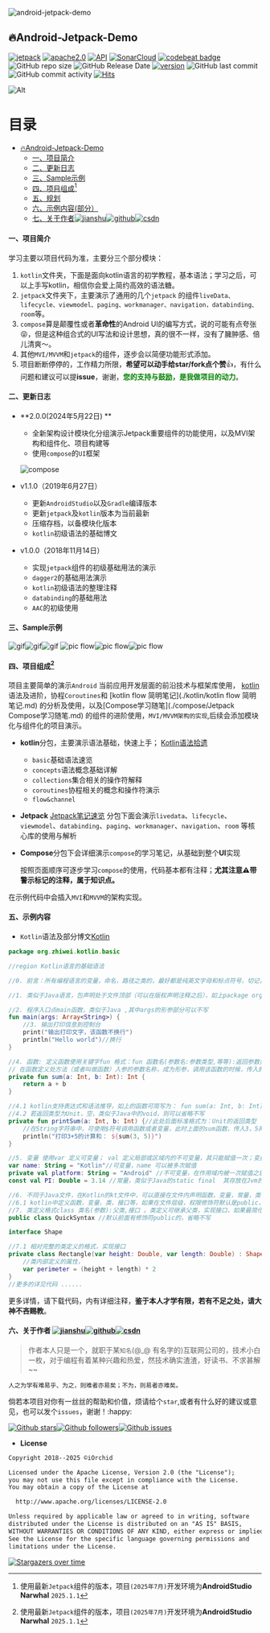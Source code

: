 ![android-jetpack-demo](https://developer.android.google.cn/images/hero-illustrations/android-jetpack-hero.svg)

## 🔥Android-Jetpack-Demo

[![jetpack](https://img.shields.io/badge/iOrchid-Jetpack-brightgreen.svg)](https://developer.android.com/jetpack/) [![apache2.0](https://img.shields.io/badge/license-apache2.0-brightgreen.svg)](./LICENSE)
[![API](https://img.shields.io/badge/API-24%2B-brightgreen.svg?style=flat)](https://android-arsenal.com/api?level=24) [![SonarCloud](https://sonarcloud.io/api/project_badges/measure?project=iOrchid_android-jetpack-demo&metric=alert_status)](https://sonarcloud.io/dashboard?id=iOrchid_android-jetpack-demo) [![codebeat badge](https://codebeat.co/badges/cf8fdfb4-2716-4494-9a72-b1727a8d5805)](https://codebeat.co/projects/github-com-iOrchid-android-jetpack-demo-master) ![GitHub repo size](https://img.shields.io/github/repo-size/iOrchid/android-jetpack-demo.svg?style=flat-square) ![GitHub Release Date](https://img.shields.io/github/release-date/iOrchid/android-jetpack-demo.svg?color=orange&style=flat-square) [![version](https://img.shields.io/github/release/iOrchid/android-jetpack-demo.svg)](https://github.com/iOrchid/android-jetpack-demo/releases) ![GitHub last commit](https://img.shields.io/github/last-commit/iOrchid/android-jetpack-demo.svg?style=flat-square) ![GitHub commit activity](https://img.shields.io/github/commit-activity/m/iOrchid/android-jetpack-demo.svg?style=flat-square) [![Hits](https://hits.seeyoufarm.com/api/count/incr/badge.svg?url=https%3A%2F%2Fgithub.com%2FiOrchid%2Fandroid-jetpack-demo&count_bg=%2379C83D&title_bg=%23555555&icon=&icon_color=%23E7E7E7&title=hits&edge_flat=false)](https://hits.seeyoufarm.com)

![Alt](https://repobeats.axiom.co/api/embed/c5eaf3c2f1e3cdb7a5545393195f6b26014cd91d.svg "Repobeats analytics image")


目录
=================

* [<g-emoji class="g-emoji" alias="fire" fallback-src="https://github.githubassets.com/images/icons/emoji/unicode/1f525.png">🔥</g-emoji>Android-Jetpack-Demo]()
  * [一、项目简介]()
  * [二、更新日志]()
  * [三、Sample示例]()
  * [四、项目组成[^1]]()
  * [五、规划]()
  * [六、示例内容(部分）]()
  * [七、关于作者]()[![jianshu](./docs/images/jianshu.svg)](https://www.jianshu.com/u/72294e6848c0)[![github](./docs/images/github.svg)](https://github.com/iOrchid)[![csdn](./docs/images/csdn.svg)](https://blog.csdn.net/zhiwei9001)

####  一、项目简介

学习主要以项目代码为准，主要分三个部分模块：

1. `kotlin`文件夹，下面是面向kotlin语言的初学教程，基本语法；学习之后，可以上手写kotlin，相信你会爱上简约高效的语法糖。
2. `jetpack`文件夹下，主要演示了通用的几个`jetpack`
   的组件`liveData、lifecycle、viewmodel、paging、workmanager、navigation，databinding、room`等。
3. `compose`算是颠覆性或者**革命性**的Android
   UI的编写方式，说的可能有点夸张😝，但是这种组合式的UI写法和设计思想，真的很不一样，没有了臃肿感、倍儿清爽～。
4. 其他`MVI/MVVM`和`jetpack`的组件，逐步会以简便功能形式添加。
5. 项目断断停停的，工作精力所限，**希望可以动手给star/fork点个赞**👍，有什么问题和建议可以提**issue**，谢谢，<font color="Green">**您的支持与鼓励，是我做项目的动力**</font>。

#### 二、更新日志

- **2.0.0(2024年5月22日) **
  
  - 全新架构设计模块化分组演示Jetpack重要组件的功能使用，以及MVI架构和组件化、项目构建等
  - 使用`compose`的`UI`框架

  ![compose](https://developer.android.google.cn/static/develop/ui/compose/images/compose-roadmap.png?hl=zh-cn)
  
- v1.1.0（2019年6月27日）
  - 更新`AndroidStudio`以及`Gradle`编译版本
  - 更新`jetpack`及`kotlin`版本为当前最新
  - 压缩存档，以备模块化版本
  - `kotlin`初级语法的基础博文
  
- v1.0.0（2018年11月14日）
  - 实现`jetpack`组件的初级基础用法的演示
  - `dagger2`的基础用法演示
  - `kotlin`初级语法的整理注释
  - `databinding`的基础用法
  - `AAC`的初级使用

#### 三、Sample示例

![gif](./docs/show/gif01.png)![gif](./docs/show/gif02.png)![gif](./docs/show/gif03.png)
![pic flow](./docs/show/gif04.png)![pic flow](./docs/show/gif05.png)![pic flow](./docs/show/gif06.png)

#### 四、项目组成[^1]

项目主要简单的演示`Android`
当前应用开发层面的前沿技术与框架库使用， [kotlin](./kotlin/Kotlin语法拾遗.md)
语法及进阶，协程`Coroutines`和 [kotlin flow 简明笔记](./kotlin/kotlin flow 简明笔记.md)
的分析及使用，以及[Compose学习随笔](./compose/Jetpack Compose学习随笔.md)
的组件的进阶使用，`MVI/MVVM架构的实现`,后续会添加模块化与组件化的项目演示。

- **kotlin**分包，主要演示语法基础，快速上手； [Kotlin语法拾遗](./kotlin/Kotlin语法拾遗.md)

  - `basic`基础语法速览
  - `concepts`语法概念基础详解
  - `collections`集合相关的操作符解释
  - `coroutines`协程相关的概念和操作符演示
  - `flow&channel`

- **Jetpack** [Jetpack笔记速览](./jetpack/jetpack笔记速览.md)
  分包下面会演示`livedata`、`lifecycle`、`viewmodel`、`databinding`、`paging`、`workmanager`、`navigation`、`room`
  等核心库的使用与解析

- **Compose**分包下会详细演示`compose`的学习笔记，从基础到整个**UI**实现

  按照页面顺序可逐步学习`compose`的使用，代码基本都有注释；**尤其注意⚠️带警示标记的注释，属于知识点。**


在示例代码中会插入`MVI`和`MVVM`的架构实现。

#### 五、示例内容

- `Kotlin`语法及部分博文[Kotlin](https://www.jianshu.com/p/bdbe2ab6e9b2)

```kotlin
package org.zhiwei.kotlin.basic

//region Kotlin语言的基础语法

//0. 前言：所有编程语言的变量，命名，路径之类的，最好都是纯英文字母和标点符号，切记，可避免日后编程输入的一些问题

//1. 类似于Java语言，包声明处于文件顶部（可以在版权声明注释之后），如上package org.zhiwei.kotlin.basic 的包名；一般用唯一域名倒置方式区分；

//2. 程序入口点main函数，类似于Java ,其中args的形参部分可以不写
fun main(args: Array<String>) {
    //3. 输出打印信息到控制台
    print("输出打印文字，该函数不换行")
    println("Hello world")//换行
}

//4. 函数: 定义函数使用关键字fun 格式：fun 函数名(参数名:参数类型,等等):返回参数类型{ .... return xxx } ;
// 在函数定义处方法（或者叫做函数）入参的参数名称，成为形参，调用该函数的时候，传入的参数具体，叫做实参。
private fun sum(a: Int, b: Int): Int {
    return a + b
}

//4.1 kotlin支持表达式和语法推导，如上的函数可简写为： fun sum(a: Int, b: Int) = a + b
//4.2 若返回类型为Unit，空，类似于Java中的void，则可以省略不写
private fun printSum(a: Int, b: Int) {//此处后面标准格式为：Unit的返回类型
    //在String字符串中，可使用$符号调用函数或者变量，此时上面的sum函数，传入3，5两个参数就是实参，函数定义的a，b叫做形参
    println("打印3+5的计算和： ${sum(3, 5)}")
}

//5. 变量 使用var 定义可变量； val 定义局部或区域内的不可变量，其只能赋值一次；变量的声明格式 var/val 变量名:变量类型 = 值 。可省略类型，如果能够自动推导的。或者可以延迟初始化。
var name: String = "Kotlin"//可变量，name 可以被多次赋值
private val platform: String = "Android" //不可变量，在作用域内被一次赋值之后，不可再改
const val PI: Double = 3.14 //常量，类似于Java的static final  其存放在Jvm的静态常量区，调用使用类名. 或者直接导入。

//6. 不同于Java文件，在Kotlin的kt文件中，可以直接在文件内声明函数，变量，常量，类等定义，而不是Java那种必须在某个类中定义。且一个kt文件可以定义多个public的类。
//6.1 kotlin中定义函数，变量，类，接口等，如果在文件层级，权限修饰符默认是public，则会省略不写。类与函数默认是final的。
//7. 类定义格式class 类名(参数):父类,接口 。类定义可继承父类，实现接口，如果最简化，则如下，class 类名 即可。
public class QuickSyntax //默认前面有修饰符public的，省略不写

interface Shape

//7.1 相对完整的类定义的格式，实现接口
private class Rectangle(var height: Double, var length: Double) : Shape {
    //类内部定义的属性，
    var perimeter = (height + length) * 2
}
//更多的详见代码 ......
```

更多详情，请下载代码，内有详细注释，**鉴于本人才学有限，若有不足之处，请大神不吝赐教**。

#### 六、关于作者 [![jianshu](./docs/images/jianshu.svg)](https://www.jianshu.com/u/72294e6848c0)[![github](./docs/images/github.svg)](https://github.com/iOrchid)[![csdn](./docs/images/csdn.svg)](https://blog.csdn.net/zhiwei9001)

> 作者本人只是一个，就职于某`知名`(@_@ 有名字的)互联网公司的，技术小白一枚，对于编程有着某种兴趣和热爱，然技术确实渣渣，好读书、不求甚解~~

`人之为学有难易乎、为之，则难者亦易矣；不为，则易者亦难矣。`

倘若本项目对你有一丝丝的帮助和价值，烦请给个`star`,或者有什么好的建议或意见，也可以发个`issues`，谢谢！:happy:

[![Github stars](https://img.shields.io/github/stars/iOrchid/android-jetpack-demo.svg?style=social&label=star)](https://github.com/iOrchid/android-jetpack-demo)[![Github followers](https://img.shields.io/github/followers/iOrchid.svg?style=social&label=follow)](https://github.com/iOrchid/android-jetpack-demo)[![Github issues](https://img.shields.io/github/issues/iOrchid/android-jetpack-demo.svg?style=social&label=issues)](https://github.com/iOrchid/android-jetpack-demo)

- **License**

```markdown
Copyright 2018--2025 ©️iOrchid

Licensed under the Apache License, Version 2.0 (the "License");
you may not use this file except in compliance with the License.
You may obtain a copy of the License at

  http://www.apache.org/licenses/LICENSE-2.0

Unless required by applicable law or agreed to in writing, software
distributed under the License is distributed on an "AS IS" BASIS,
WITHOUT WARRANTIES OR CONDITIONS OF ANY KIND, either express or implied.
See the License for the specific language governing permissions and
limitations under the License.
```

[![Stargazers over time](https://starchart.cc/iOrchid/android-jetpack-demo.svg)](https://starchart.cc/iOrchid/android-jetpack-demo)

[^1]: 使用最新`Jetpack`组件的版本，项目`(2025年7月)`开发环境为**AndroidStudio Narwhal** `2025.1.1`
[^2]: **项目使用`AS`及相关环境配置可能与你本地不同，**参照 [配置gradle](https://github.com/iOrchid/android-jetpack-demo/issues/3#issuecomment-840276571)
[^3]: 参照`Compose`项目有[compose cookbook](https://github.com/Gurupreet/ComposeCookBook)，[compose tutorial](https://github.com/SmartToolFactory/Jetpack-Compose-Tutorials),[compose codelab](https://github.com/android/codelab-android-compose),[compose sample](https://github.com/android/compose-samples)
致敬感谢.

